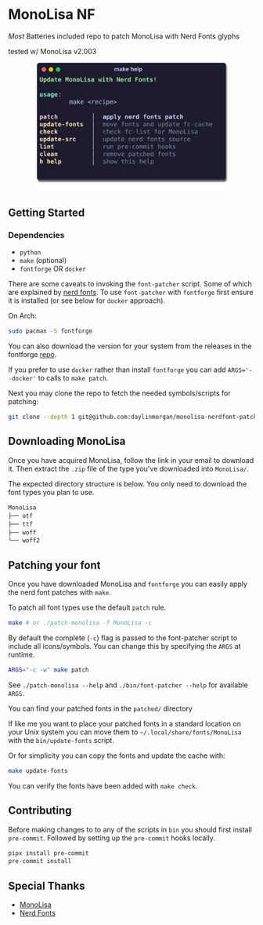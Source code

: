 # MonoLisa NF

_Most_ Batteries included repo to patch MonoLisa with Nerd Fonts glyphs

tested w/ MonoLisa v2.003

<p align="center">
<img src="./assets/help.svg" width=400>
</p>

## Getting Started

### Dependencies

- `python`
- `make` (optional)
- `fontforge` OR `docker`

There are some caveats to invoking the `font-patcher` script.
Some of which are explained by [nerd fonts](https://github.com/ryanoasis/nerd-fonts#font-patcher).
To use `font-patcher` with `fontforge` first ensure it is installed (or see below for `docker` approach).

On Arch:
```bash
sudo pacman -S fontforge
```

You can also download the version for your system from the releases in the fontforge [repo](https://github.com/fontforge/fontforge).

If you prefer to use `docker` rather than install `fontforge` you can add `ARGS='--docker'` to calls to `make patch`.

Next you may clone the repo to fetch the needed symbols/scripts for patching:

```bash
git clone --depth 1 git@github.com:daylinmorgan/monolisa-nerdfont-patch.git
```

## Downloading MonoLisa

Once you have acquired MonoLisa, follow the link in your email to download it.
Then extract the `.zip` file of the type you've downloaded into `MonoLisa/`.

The expected directory structure is below.
You only need to download the font types you plan to use.

```bash
MonoLisa
├── otf
├── ttf
├── woff
└── woff2
```

## Patching your font

Once you have downloaded MonoLisa and `fontforge`
you can easily apply the nerd font patches with `make`.

To patch all font types use the default `patch` rule.

```bash
make # or ./patch-monolisa -f MonoLisa -c
```

By default the complete (`-c`) flag is passed to the font-patcher script to include all icons/symbols.
You can change this by specifying the `ARGS` at runtime.

```bash
ARGS="-c -w" make patch
```

See `./patch-monolisa --help` and `./bin/font-patcher --help` for available `ARGS`.

You can find your patched fonts in the `patched/` directory

If like me you want to place your patched fonts in a standard location on your Unix system you can move them to `~/.local/share/fonts/MonoLisa` with the `bin/update-fonts` script.

Or for simplicity you can copy the fonts and update the cache with:

```bash
make update-fonts
```

You can verify the fonts have been added with `make check`.

## Contributing

Before making changes to to any of the scripts in `bin` you should first install `pre-commit`.
Followed by setting up the `pre-commit` hooks locally.

```bash
pipx install pre-commit
pre-commit install
```

## Special Thanks

- [MonoLisa](https://www.monolisa.dev)
- [Nerd Fonts](https://www.nerdfonts.com)
